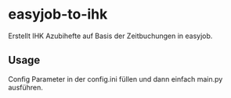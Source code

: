 # easyjob-to-ihk
Erstellt IHK Azubihefte auf Basis der Zeitbuchungen in easyjob.

## Usage
Config Parameter in der config.ini füllen und dann einfach main.py ausführen.
